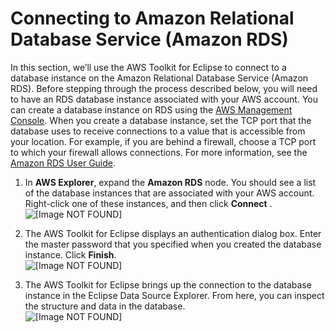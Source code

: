 # Connecting to Amazon Relational Database Service \(Amazon RDS\)<a name="tke_rds"></a>

In this section, we’ll use the AWS Toolkit for Eclipse to connect to a database instance on the Amazon Relational Database Service \(Amazon RDS\)\. Before stepping through the process described below, you will need to have an RDS database instance associated with your AWS account\. You can create a database instance on RDS using the [AWS Management Console](https://console.aws.amazon.com/console/home)\. When you create a database instance, set the TCP port that the database uses to receive connections to a value that is accessible from your location\. For example, if you are behind a firewall, choose a TCP port to which your firewall allows connections\. For more information, see the [Amazon RDS User Guide](https://docs.aws.amazon.com/AmazonRDS/latest/UserGuide/)\.

1. In **AWS Explorer**, expand the **Amazon RDS** node\. You should see a list of the database instances that are associated with your AWS account\. Right\-click one of these instances, and then click **Connect** \.  
![\[Image NOT FOUND\]](http://docs.aws.amazon.com/toolkit-for-eclipse/v1/user-guide/images/tke-rds-aws-explorer-connect.png)

1. The AWS Toolkit for Eclipse displays an authentication dialog box\. Enter the master password that you specified when you created the database instance\. Click **Finish**\.  
![\[Image NOT FOUND\]](http://docs.aws.amazon.com/toolkit-for-eclipse/v1/user-guide/images/tke-rds-auth.png)

1. The AWS Toolkit for Eclipse brings up the connection to the database instance in the Eclipse Data Source Explorer\. From here, you can inspect the structure and data in the database\.  
![\[Image NOT FOUND\]](http://docs.aws.amazon.com/toolkit-for-eclipse/v1/user-guide/images/tke-rds-data-source-explorer.png)
